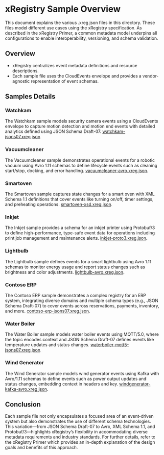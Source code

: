 # xRegistry Sample Overview

This document explains the various .xreg.json files in this directory. These
files model different use cases using the xRegistry specification. As described
in the xRegistry Primer, a common metadata model underpins all configurations to
enable interoperability, versioning, and schema validation.

## Overview

- xRegistry centralizes event metadata definitions and resource descriptions.
- Each sample file uses the CloudEvents envelope and provides a vendor-agnostic
  representation of event schemas.

## Samples Details

### Watchkam
The Watchkam sample models security camera events using a CloudEvents envelope to capture motion detection and motion end events with detailed analytics defined using JSON Schema Draft-07. [watchkam-jsons07.xreg.json](./watchkam-jsons07.xreg.json).

### Vacuumcleaner
The Vacuumcleaner sample demonstrates operational events for a robotic vacuum using Avro 1.11 schemas to define lifecycle events such as cleaning start/stop, docking, and error handling. [vacuumcleaner-avro.xreg.json](./vacuumcleaner-avro.xreg.json).

### Smartoven
The Smartoven sample captures state changes for a smart oven with XML Schema 1.1 definitions that cover events like turning on/off, timer settings, and preheating operations. [smartoven-xsd.xreg.json](./smartoven-xsd.xreg.json).

### Inkjet
The Inkjet sample provides a schema for an inkjet printer using Protobuf/3 to define high-performance, type-safe event data for operations including print job management and maintenance alerts. [inkjet-proto3.xreg.json](./inkjet-proto3.xreg.json).

### Lightbulb
The Lightbulb sample defines events for a smart lightbulb using Avro 1.11 schemas to monitor energy usage and report status changes such as brightness and color adjustments. [lightbulb-avro.xreg.json](./lightbulb-avro.xreg.json).

### Contoso ERP
The Contoso ERP sample demonstrates a complex registry for an ERP system, integrating diverse domains and multiple schema types (e.g., JSON Schema Draft-07) to cover events across reservations, payments, inventory, and more. [contoso-erp-jsons07.xreg.json](./contoso-erp-jsons07.xreg.json).

### Water Boiler
The Water Boiler sample models water boiler events using MQTT/5.0, where the topic encodes context and JSON Schema Draft-07 defines events like temperature updates and status changes. [waterboiler-mqtt5-jsons07.xreg.json](./waterboiler-mqtt5-jsons07.xreg.json).

### Wind Generator
The Wind Generator sample models wind generator events using Kafka with Avro/1.11 schemas to define events such as power output updates and status changes, embedding context in headers and key. [windgenerator-kafka-avro.xreg.json](./windgenerator-kafka-avro.xreg.json).

## Conclusion

Each sample file not only encapsulates a focused area of an event-driven system
but also demonstrates the use of different schema technologies. This
variation—from JSON Schema Draft-07 to Avro, XML Schema 1.1, and
Protobuf/3—highlights xRegistry’s flexibility in accommodating diverse metadata
requirements and industry standards. For further details, refer to the xRegistry
Primer which provides an in-depth explanation of the design goals and benefits
of this approach.

